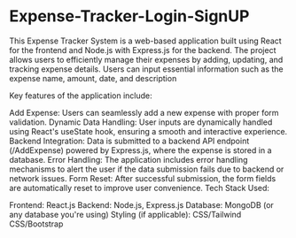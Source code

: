 # Expense-Tracker-Login-SignUP
This Expense Tracker System is a web-based application built using React for the frontend and Node.js with Express.js for the backend. The project allows users to efficiently manage their expenses by adding, updating, and tracking expense details. Users can input essential information such as the expense name, amount, date, and description

Key features of the application include:

Add Expense: Users can seamlessly add a new expense with proper form validation.
Dynamic Data Handling: User inputs are dynamically handled using React's useState hook, ensuring a smooth and interactive experience.
Backend Integration: Data is submitted to a backend API endpoint (/AddExpense) powered by Express.js, where the expense is stored in a database.
Error Handling: The application includes error handling mechanisms to alert the user if the data submission fails due to backend or network issues.
Form Reset: After successful submission, the form fields are automatically reset to improve user convenience.
Tech Stack Used:

Frontend: React.js
Backend: Node.js, Express.js
Database: MongoDB (or any database you're using)
Styling (if applicable): CSS/Tailwind CSS/Bootstrap

